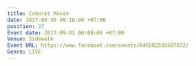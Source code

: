 ```yaml
---
title: Cabaret Maxim
date: 2017-08-30 00:16:00 +07:00
position: 27
Event date: 2017-09-01 00:00:00 +07:00
Venue: Sidewalk
Event URL: https://www.facebook.com/events/846582535507072/
Genre: LIVE
---
```


